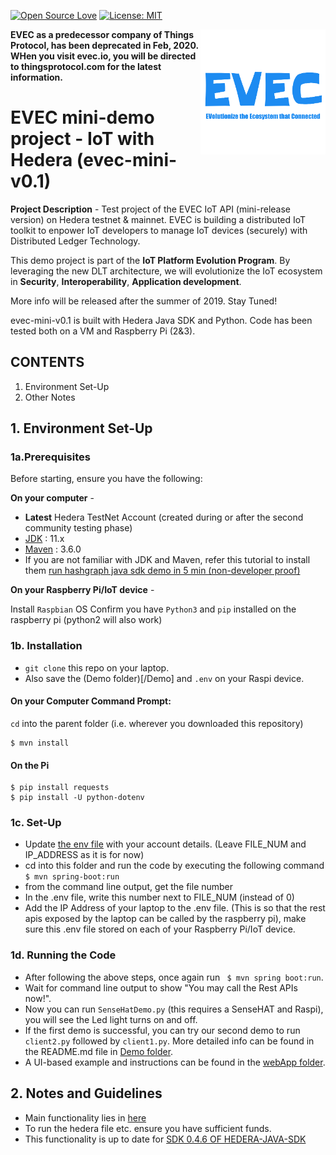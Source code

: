 [![Open Source Love](https://badges.frapsoft.com/os/v1/open-source.svg?v=103)](https://github.com/ellerbrock/open-source-badges/)
[![License: MIT](https://img.shields.io/badge/License-MIT-green.svg)](https://opensource.org/licenses/MIT)

[<img align="right" width="200" src="pic/evec_logo.png">](http://evec.io)


**EVEC as a predecessor company of Things Protocol, has been deprecated in Feb, 2020. WHen you visit evec.io, you will be directed to thingsprotocol.com for the latest information.** 






# EVEC mini-demo project - IoT with Hedera (evec-mini-v0.1)

**Project Description** -
Test project of the EVEC IoT API (mini-release version) on Hedera testnet & mainnet. EVEC is building a distributed IoT toolkit to enpower IoT developers to manage IoT devices (securely) with Distributed Ledger Technology.

This demo project is part of the **IoT Platform Evolution Program**. By leveraging the new DLT architecture, we will evolutionize the IoT ecosystem in **Security**, **Interoperability**, **Application development**.

More info will be released after the summer of 2019. Stay Tuned!


evec-mini-v0.1 is built with Hedera Java SDK and Python. Code has been tested both on a VM and Raspberry Pi (2&3).


## CONTENTS
1. Environment Set-Up
2. Other Notes

## 1. Environment Set-Up

### 1a.Prerequisites
Before starting, ensure you have the following:

**On your computer** -

* **Latest** Hedera TestNet Account (created during or after the second  community testing phase)
* [JDK](https://www.oracle.com/technetwork/java/javase/downloads/jdk10-downloads-4416644.html) : 11.x
* [Maven](https://maven.apache.org/) : 3.6.0
* If you are not familiar with JDK and Maven, refer this tutorial to install them [run hashgraph java sdk demo in 5 min (non-developer proof)](https://www.youtube.com/watch?v=7nJ3OW0AP8I)

**On your Raspberry Pi/IoT device** -

Install `Raspbian` OS
Confirm you have `Python3` and `pip` installed on the raspberry pi (python2 will also work)

### 1b. Installation

* `git clone` this repo on your laptop.
* Also save the (Demo folder)[/Demo] and `.env` on your Raspi device.

#### On your Computer Command Prompt:
`cd` into the parent folder (i.e. wherever you downloaded this repository)
```
$ mvn install
```

#### On the Pi
```
$ pip install requests
$ pip install -U python-dotenv
```

### 1c. Set-Up

* Update [the env file](.env) with your account details. (Leave FILE_NUM and IP_ADDRESS as it is for now)
* cd into this folder and run the code by executing the following command
``` $ mvn spring-boot:run```
* from the command line output, get the file number
* In the .env file, write this number next to FILE_NUM (instead of 0)
* Add the IP Address of your laptop to the .env file. (This is so that the rest apis exposed by the laptop can be called by the raspberry pi), make sure this .env file stored on each of your Raspberry Pi/IoT device.

### 1d. Running the Code
* After following the above steps, once again run
``` $ mvn spring boot:run```.
* Wait for command line output to show "You may call the Rest APIs now!".
* Now you can run `SenseHatDemo.py` (this requires a SenseHAT and Raspi), you will see the Led light turns on and off.
* If the first demo is successful, you can try our second demo to run `client2.py` followed by `client1.py`. More detailed info can be found in the README.md file in [Demo folder](/Demo).
* A UI-based example and instructions can be found in the [webApp folder](/webApp).

## 2. Notes and Guidelines
* Main functionality lies in [here](/src/main/java/com/freelance/yudi/hashgraph)
* To run the hedera file etc. ensure you have sufficient funds.
* This functionality is up to date for [SDK 0.4.6 OF HEDERA-JAVA-SDK](https://github.com/hashgraph/hedera-sdk-java)






